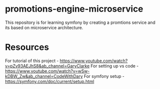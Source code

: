 # promotions-engine-microservice
This repository is for learning symfony by creating a promtions service and its based on microservice architecture. 


# Resources
For tutorial of this project - https://www.youtube.com/watch?v=pZv93AEJhS8&ab_channel=GaryClarke
For setting up vs code - https://www.youtube.com/watch?v=wSw-kDBW_Zw&ab_channel=CodeWithDary
For symfony setup - https://symfony.com/doc/current/setup.html

